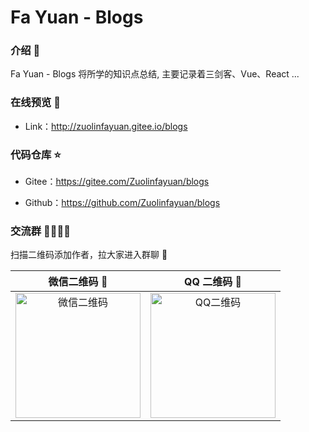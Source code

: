 # Fa Yuan - Blogs

### 介绍 📖

Fa Yuan - Blogs 将所学的知识点总结, 主要记录着三剑客、Vue、React ...

### 在线预览 👀

- Link：http://zuolinfayuan.gitee.io/blogs

### 代码仓库 ⭐

- Gitee：https://gitee.com/Zuolinfayuan/blogs

- Github：https://github.com/Zuolinfayuan/blogs

### 交流群 👨‍👨‍👦‍👦

扫描二维码添加作者，拉大家进入群聊 🤪

|                                      微信二维码 🏡                                       |                                      QQ 二维码 🏡                                      |
| :--------------------------------------------------------------------------------------: | :------------------------------------------------------------------------------------: |
| <img src="https://s1.ax1x.com/2023/08/19/pP3WLAe.md.jpg" alt="微信二维码" width="200" /> | <img src="https://s1.ax1x.com/2023/08/19/pP3WOtH.md.png" alt="QQ二维码" width="200" /> |
